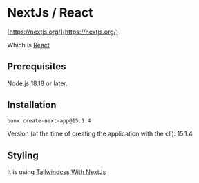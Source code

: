 # NextJs / React

[https://nextjs.org/](https://nextjs.org/)

Which is [React](https://react.dev/)

## Prerequisites

Node.js 18.18 or later.

## Installation

```sh
bunx create-next-app@15.1.4
```

Version (at the time of creating the application with the cli): 15.1.4

## Styling

It is using [Tailwindcss](https://tailwindcss.com/) [With NextJs](https://tailwindcss.com/docs/guides/nextjs)